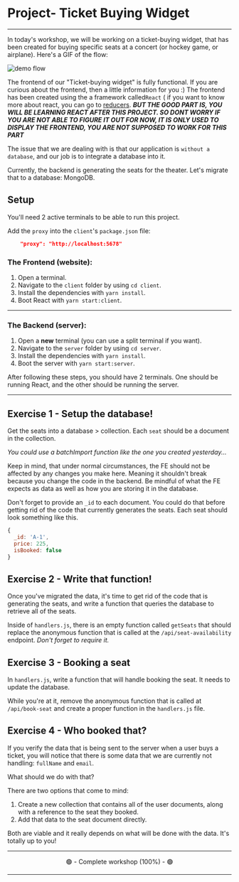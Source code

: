 # Project- Ticket Buying Widget

---

In today's workshop, we will be working on a ticket-buying widget, that has been created for buying specific seats at a concert (or hockey game, or airplane). Here's a GIF of the flow:

![demo flow](./lecture/assets/demo.gif)

The frontend of our "Ticket-buying widget" is fully functional. If you are curious about the frontend, then a little information for you :) The frontend has been created using the a framework called`React` ( if you want to know more about react, you can go to [reducers](https://react.dev/). 
_**BUT THE GOOD PART IS, YOU WILL BE LEARNING REACT AFTER THIS PROJECT. SO DONT WORRY IF YOU ARE NOT ABLE TO FIGURE IT OUT
FOR NOW, IT IS ONLY USED TO DISPLAY THE FRONTEND, YOU ARE NOT SUPPOSED TO WORK FOR THIS PART**_


The issue that we are dealing with is that our application is `without a database`, and our job is to integrate a database into it.

Currently, the backend is generating the seats for the theater. Let's migrate that to a database: MongoDB.

## Setup

 You'll need 2 active terminals to be able to run this project.

Add the `proxy` into the `client`'s `package.json` file:

```json
    "proxy": "http://localhost:5678"
```

### The Frontend (website):

1. Open a terminal.
2. Navigate to the `client` folder by using `cd client`.
3. Install the dependencies with `yarn install`.
4. Boot React with `yarn start:client`.
---
### The Backend (server):

1. Open a **new** terminal (you can use a split terminal if you want).
2. Navigate to the `server` folder by using `cd server`.
3. Install the dependencies with `yarn install`.
4. Boot the server with `yarn start:server`.

After following these steps, you should have 2 terminals. One should be running React, and the other should be running the server.

---

## Exercise 1 - Setup the database!

Get the seats into a database > collection. Each `seat` should be a document in the collection.

_You could use a batchImport function like the one you created yesterday..._

Keep in mind, that under normal circumstances, the FE should not be affected by any changes you make here. Meaning it shouldn't break because you change the code in the backend. Be mindful of what the FE expects as data as well as how you are storing it in the database.

Don't forget to provide an `_id` to each document. You could do that before getting rid of the code that currently generates the seats. Each seat should look something like this.

```js
{
  _id: 'A-1',
  price: 225,
  isBooked: false
}
```

## Exercise 2 - Write that function!

Once you've migrated the data, it's time to get rid of the code that is generating the seats, and write a function that queries the database to retrieve all of the seats.

Inside of `handlers.js`, there is an empty function called `getSeats` that should replace the anonymous function that is called at the `/api/seat-availability` endpoint. _Don't forget to require it._

## Exercise 3 - Booking a seat

In `handlers.js`, write a function that will handle booking the seat. It needs to update the database.

While you're at it, remove the anonymous function that is called at `/api/book-seat` and create a proper function in the `handlers.js` file.

## Exercise 4 - Who booked that?

If you verify the data that is being sent to the server when a user buys a ticket, you will notice that there is some data that we are currently not handling: `fullName` and `email`.

What should we do with that?

There are two options that come to mind:

1. Create a new collection that contains all of the user documents, along with a reference to the seat they booked.
2. Add that data to the seat document directly.

Both are viable and it really depends on what will be done with the data. It's totally up to you!

---

<center>🟢 - Complete workshop (100%) - 🟢</center>

---


